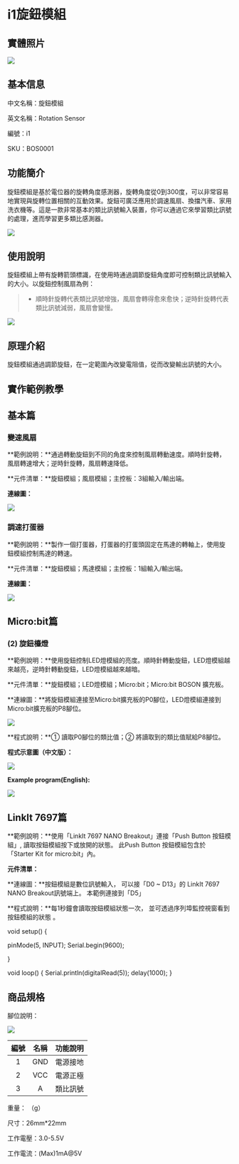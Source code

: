 # i1旋鈕模組

## 實體照片

![](../.gitbook/assets/rotation_sensor/rotation_sensor.jpg)

## 基本信息

中文名稱：旋鈕模組

英文名稱：Rotation Sensor

編號：i1

SKU：BOS0001

## 功能簡介

旋鈕模組是基於電位器的旋轉角度感測器，旋轉角度從0到300度，可以非常容易地實現與旋轉位置相關的互動效果。旋鈕可廣泛應用於調速風扇、換擋汽車、家用洗衣機等。這是一款非常基本的類比訊號輸入裝置，你可以通過它來學習類比訊號的處理，進而學習更多類比感測器。

![](../.gitbook/assets/rotation_sensor/rotation_sensor_intro.png)

## 使用說明

旋鈕模組上帶有旋轉箭頭標識，在使用時通過調節旋鈕角度即可控制類比訊號輸入的大小。以旋鈕控制風扇為例：

> * 順時針旋轉代表類比訊號增強，風扇會轉得愈來愈快；逆時針旋轉代表類比訊號減弱，風扇會變慢。

![](../.gitbook/assets/rotation_sensor/rotation_sensor_ui.png)

## 原理介紹

旋鈕模組通過調節旋鈕，在一定範圍內改變電阻值，從而改變輸出訊號的大小。

## 實作範例教學

## 基本篇
### 變速風扇

**範例說明：**通過轉動旋鈕到不同的角度來控制風扇轉動速度。順時針旋轉，風扇轉速增大；逆時針旋轉，風扇轉速降低。

**元件清單：**旋鈕模組；風扇模組；主控板：3組輸入/輸出端。

**連線圖：**

![](../.gitbook/assets/rotation_sensor/rotation_sensor_example1.png)

### 調速打蛋器

**範例說明：**製作一個打蛋器，打蛋器的打蛋頭固定在馬達的轉軸上，使用旋鈕模組控制馬達的轉速。

**元件清單：**旋鈕模組；馬達模組；主控板：1組輸入/輸出端。

**連線圖：**

![](../.gitbook/assets/rotation_sensor/rotation_sensor_example3.png)

## Micro:bit篇
### \(2\) 旋鈕檯燈

**範例說明：**使用旋鈕控制LED燈模組的亮度。順時針轉動旋鈕，LED燈模組越來越亮，逆時針轉動旋鈕，LED燈模組越來越暗。

**元件清單：**旋鈕模組；LED燈模組；Micro:bit；Micro:bit BOSON 擴充板。

**連線圖：**將旋鈕模組連接至Micro:bit擴充板的P0腳位，LED燈模組連接到Micro:bit擴充板的P8腳位。

![](../.gitbook/assets/rotation_sensor/rotation_sensor_example2.png)

**程式說明：**① 讀取P0腳位的類比值；② 將讀取到的類比值賦給P8腳位。

**程式示意圖（中文版）：**

![](../.gitbook/assets/rotation_sensor/rotation_sensor_prg_ch_tw.png)

**Example program(English):**

![](../.gitbook/assets/rotation_sensor/rotation_sensor_prg_en.png)

## LinkIt 7697篇

**範例說明：**使用「LinkIt 7697 NANO Breakout」連接「Push Button 按鈕模組」, 讀取按鈕模組按下或放開的狀態。
此Push Button 按鈕模組包含於「Starter Kit for micro:bit」內。

**元件清單：**

**連線圖：**按鈕模組是數位訊號輸入， 可以接「D0 ~ D13」的 LinkIt 7697 NANO Breakout訊號端上。 本範例連接到「D5」

**程式說明：**每1秒鐘會讀取按鈕模組狀態一次， 並可透過序列埠監控視窗看到按鈕模組的狀態 。

void setup()
{

  pinMode(5, INPUT);
  Serial.begin(9600);

}


void loop()
{
  Serial.println(digitalRead(5));
  delay(1000);
}

## 商品規格

腳位說明：

![](../.gitbook/assets/rotation_sensor/rotation_sensor_spec.png)

| **編號** | **名稱** | **功能說明** |
| :---: | :---: | :---: |
| 1 | GND | 電源接地 |
| 2 | VCC | 電源正極 |
| 3 | A | 類比訊號 |

重量： （g）

尺寸：26mm\*22mm

工作電壓：3.0-5.5V

工作電流：\(Max\)1mA@5V


